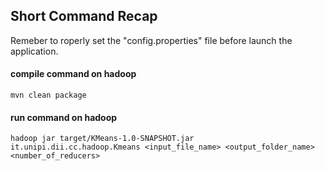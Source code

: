 
## Short Command Recap

Remeber to roperly set the "config.properties" file before launch the application.

#### compile command on hadoop

```shell
mvn clean package
```

#### run command on hadoop

```shell
hadoop jar target/KMeans-1.0-SNAPSHOT.jar it.unipi.dii.cc.hadoop.Kmeans <input_file_name> <output_folder_name> <number_of_reducers>
```